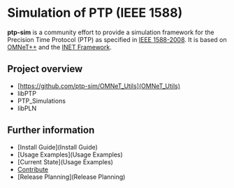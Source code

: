 
# Simulation of PTP (IEEE 1588)

**ptp-sim** is a community effort to provide a simulation framework for the Precision Time Protocol (PTP) as specified in [IEEE 1588-2008][1].
It is based on [OMNeT++][2] and the [INET Framework][3].

[1]: https://standards.ieee.org/standard/1588-2008.html
[2]: https://omnetpp.org/
[3]: https://inet.omnetpp.org/

## Project overview

* [https://github.com/ptp-sim/OMNeT_Utils](OMNeT_Utils)
* libPTP
* PTP_Simulations
* libPLN

## Further information

* [Install Guide](Install Guide)
* [Usage Examples](Usage Examples)
* [Current State](Usage Examples)
* [Contribute](Contribute)
* [Release Planning](Release Planning)
